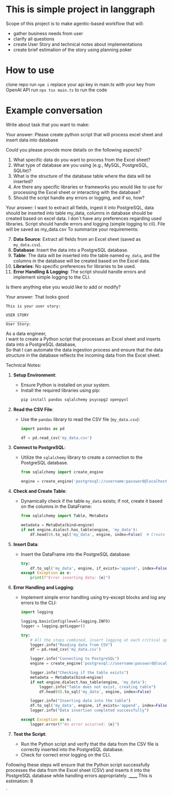 # This is simple project in langgraph

Scope of this project is to make agentic-based workflow that will:

-   gather business needs from user
-   clarify all questions
-   create User Story and technical notes about implementations
-   create brief estimation of the story using planning poker

# How to use
clone repo
run `npm i`
replace your api key in main.ts with your key from OpenAI API
run `npx tsx main.ts` to run the code



# Example conversation


Write about task that you want to make:

Your answer: Please create python script that will process excel sheet and insert data into database

Could you please provide more details on the following aspects?

1. What specific data do you want to process from the Excel sheet?
2. What type of database are you using (e.g., MySQL, PostgreSQL, SQLite)?
3. What is the structure of the database table where the data will be inserted?
4. Are there any specific libraries or frameworks you would like to use for processing the Excel sheet or interacting with the database?
5. Should the script handle any errors or logging, and if so, how?
   
Your answer: I want to extract all fields, ingest it into PostgreSQL, data should be inserted into table my_data, columns in database should be created based on excel data. I don`t have any preferences regarding used libraries. Script should handle errors and logging (simple logging to cli). File will be saved as my_data.csv
   To summarize your requirements:

7. **Data Source**: Extract all fields from an Excel sheet (saved as `my_data.csv`).
8. **Database**: Insert the data into a PostgreSQL database.
9. **Table**: The data will be inserted into the table named `my_data`, and the columns in the database will be created based on the Excel data.
10. **Libraries**: No specific preferences for libraries to be used.
11. **Error Handling & Logging**: The script should handle errors and implement simple logging to the CLI.

Is there anything else you would like to add or modify?

Your answer: That looks good

    This is your user story:

    USER STORY
    __________
    User Story:

As a data engineer,  
I want to create a Python script that processes an Excel sheet and inserts data into a PostgreSQL database,  
So that I can automate the data ingestion process and ensure that the data structure in the database reflects the incoming data from the Excel sheet.

Technical Notes:

1. **Setup Environment**:

    - Ensure Python is installed on your system.
    - Install the required libraries using pip:
        ```bash
        pip install pandas sqlalchemy psycopg2 openpyxl
        ```

2. **Read the CSV File**:

    - Use the `pandas` library to read the CSV file (`my_data.csv`):

        ```python
        import pandas as pd

        df = pd.read_csv('my_data.csv')
        ```

3. **Connect to PostgreSQL**:

    - Utilize the `sqlalchemy` library to create a connection to the PostgreSQL database.

        ```python
        from sqlalchemy import create_engine

        engine = create_engine('postgresql://username:password@localhost/mydatabase')
        ```

4. **Check and Create Table**:

    - Dynamically check if the table `my_data` exists; if not, create it based on the columns in the DataFrame:

        ```python
        from sqlalchemy import Table, MetaData

        metadata = MetaData(bind=engine)
        if not engine.dialect.has_table(engine, 'my_data'):
            df.head(0).to_sql('my_data', engine, index=False)  # Create table with the same structure
        ```

5. **Insert Data**:

    - Insert the DataFrame into the PostgreSQL database:
        ```python
        try:
            df.to_sql('my_data', engine, if_exists='append', index=False)
        except Exception as e:
            print(f"Error inserting data: {e}")
        ```

6. **Error Handling and Logging**:

    - Implement simple error handling using try-except blocks and log any errors to the CLI:

        ```python
        import logging

        logging.basicConfig(level=logging.INFO)
        logger = logging.getLogger()

        try:
            # All the steps combined, insert logging at each critical operation
            logger.info("Reading data from CSV")
            df = pd.read_csv('my_data.csv')

            logger.info("Connecting to PostgreSQL")
            engine = create_engine('postgresql://username:password@localhost/mydatabase')

            logger.info("Checking if the table exists")
            metadata = MetaData(bind=engine)
            if not engine.dialect.has_table(engine, 'my_data'):
                logger.info("Table does not exist, creating table")
                df.head(0).to_sql('my_data', engine, index=False)

            logger.info("Inserting data into the table")
            df.to_sql('my_data', engine, if_exists='append', index=False)
            logger.info("Data insertion completed successfully")

        except Exception as e:
            logger.error(f"An error occurred: {e}")
        ```

7. **Test the Script**:
    - Run the Python script and verify that the data from the CSV file is correctly inserted into the PostgreSQL database.
    - Check for correct error logging on the CLI.

Following these steps will ensure that the Python script successfully processes the data from the Excel sheet (CSV) and inserts it into the PostgreSQL database while handling errors appropriately.
**\_\_\_\_**
This is estimation: 8

`
